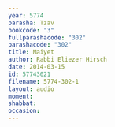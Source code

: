 ```yaml
---
year: 5774
parasha: Tzav
bookcode: "3"
fullparashacode: "302"
parashacode: "302"
title: Maiyet
author: Rabbi Eliezer Hirsch
date: 2014-03-15
id: 57743021
filename: 5774-302-1
layout: audio
moment: 
shabbat: 
occasion: 
---
```

